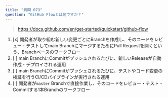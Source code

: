 ```yaml
---
title: "質問 073"
question: "GitHub Flowとは何ですか？"
---
```



> https://docs.github.com/en/get-started/quickstart/github-flow
1. [x] 開発者が取り組む新しい変更ごとにBranchを作成し、そのコードをレビュー・テストしてmain BranchにマージするためにPull Requestを開くという、Branchベースのワークフロー
1. [ ] main BranchにCommitがプッシュされるたびに、新しいReleaseが自動作成・デプロイされる運用
1. [ ] main BranchにCommitがプッシュされるたびに、テストやコード変更の検証を行うCI/CDパイプラインが実行される運用
1. [ ] 開発者が`master` Branchで直接作業し、そのコードをレビュー・テスト・Commitする1本Branchのワークフロー